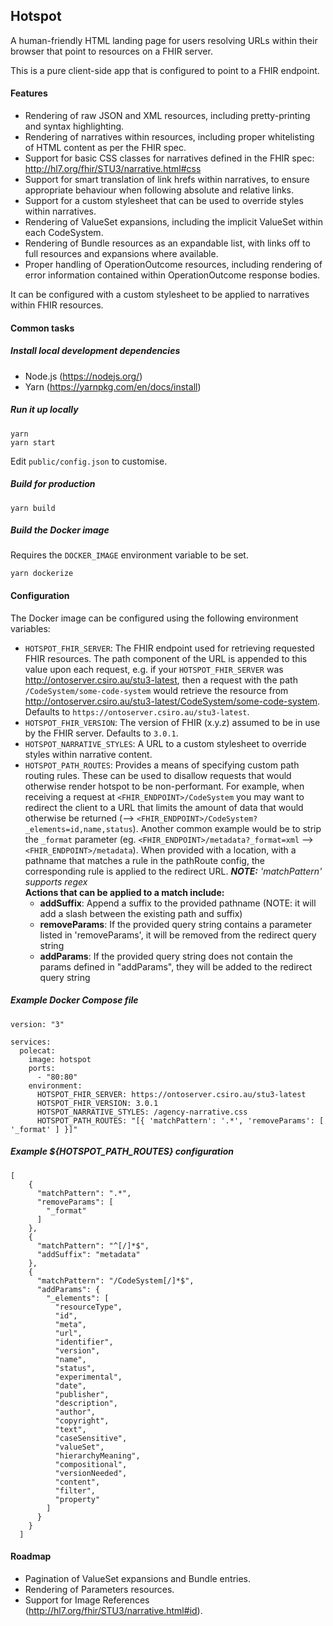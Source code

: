 ## Hotspot

A human-friendly HTML landing page for users resolving URLs within their browser that point to resources on a FHIR server.

This is a pure client-side app that is configured to point to a FHIR endpoint.

#### Features

* Rendering of raw JSON and XML resources, including pretty-printing and syntax highlighting.
* Rendering of narratives within resources, including proper whitelisting of HTML content as per the FHIR spec.
* Support for basic CSS classes for narratives defined in the FHIR spec: http://hl7.org/fhir/STU3/narrative.html#css
* Support for smart translation of link hrefs within narratives, to ensure appropriate behaviour when following absolute and relative links.
* Support for a custom stylesheet that can be used to override styles within narratives.
* Rendering of ValueSet expansions, including the implicit ValueSet within each CodeSystem.
* Rendering of Bundle resources as an expandable list, with links off to full resources and expansions where available.
* Proper handling of OperationOutcome resources, including rendering of error information contained within OperationOutcome response bodies.

It can be configured with a custom stylesheet to be applied to narratives within FHIR resources.

#### Common tasks

##### Install local development dependencies

* Node.js (https://nodejs.org/)
* Yarn (https://yarnpkg.com/en/docs/install)

##### Run it up locally

```
yarn
yarn start
```

Edit `public/config.json` to customise.

##### Build for production

```
yarn build
```

##### Build the Docker image

Requires the `DOCKER_IMAGE` environment variable to be set.

```
yarn dockerize
```

#### Configuration

The Docker image can be configured using the following environment variables:

* `HOTSPOT_FHIR_SERVER`: The FHIR endpoint used for retrieving requested FHIR resources.
  The path component of the URL is appended to this value upon each request, e.g.
  if your `HOTSPOT_FHIR_SERVER` was http://ontoserver.csiro.au/stu3-latest, then a request
  with the path `/CodeSystem/some-code-system` would retrieve the resource from
  http://ontoserver.csiro.au/stu3-latest/CodeSystem/some-code-system. Defaults to `https://ontoserver.csiro.au/stu3-latest`.
* `HOTSPOT_FHIR_VERSION`: The version of FHIR (x.y.z) assumed to be in use by the FHIR server. Defaults to `3.0.1`.
* `HOTSPOT_NARRATIVE_STYLES`: A URL to a custom stylesheet to override styles within
  narrative content.
* `HOTSPOT_PATH_ROUTES`: Provides a means of specifying custom path routing rules. 
  These can be used to disallow requests that would otherwise render hotspot to be 
  non-performant. For example, when receiving a request at `<FHIR_ENDPOINT>/CodeSystem` 
  you may want to redirect the client to a URL that limits the amount of data that 
  would otherwise be returned (--> `<FHIR_ENDPOINT>/CodeSystem?_elements=id,name,status`).
  Another common example would be to strip the `_format` parameter 
  (eg. `<FHIR_ENDPOINT>/metadata?_format=xml` --> `<FHIR_ENDPOINT>/metadata`).
  When provided with a location, with a pathname that matches a rule in the pathRoute 
  config, the corresponding rule is applied to the redirect URL.
  _**NOTE:** 'matchPattern' supports regex_  
  **Actions that can be applied to a match include:**
    * **addSuffix**: Append a suffix to the provided pathname (NOTE: it will add a slash between the existing path and suffix)
    * **removeParams**: If the provided query string contains a parameter listed in 'removeParams', it will be removed from the redirect query string
    * **addParams**: If the provided query string does not contain the params defined in "addParams", they will be added to the redirect query string

##### Example Docker Compose file

```
version: "3"

services:
  polecat:
    image: hotspot
    ports:
      - "80:80"
    environment:
      HOTSPOT_FHIR_SERVER: https://ontoserver.csiro.au/stu3-latest
      HOTSPOT_FHIR_VERSION: 3.0.1
      HOTSPOT_NARRATIVE_STYLES: /agency-narrative.css
      HOTSPOT_PATH_ROUTES: "[{ 'matchPattern': '.*', 'removeParams': [ '_format' ] }]"
```

##### Example ${HOTSPOT_PATH_ROUTES} configuration
```
[
    {
      "matchPattern": ".*",
      "removeParams": [
        "_format"
      ]
    },
    {
      "matchPattern": "^[/]*$",
      "addSuffix": "metadata"
    },
    {
      "matchPattern": "/CodeSystem[/]*$",
      "addParams": {
        "_elements": [
          "resourceType",
          "id",
          "meta",
          "url",
          "identifier",
          "version",
          "name",
          "status",
          "experimental",
          "date",
          "publisher",
          "description",
          "author",
          "copyright",
          "text",
          "caseSensitive",
          "valueSet",
          "hierarchyMeaning",
          "compositional",
          "versionNeeded",
          "content",
          "filter",
          "property"
        ]
      }
    }
  ]
```

#### Roadmap

* Pagination of ValueSet expansions and Bundle entries.
* Rendering of Parameters resources.
* Support for Image References (http://hl7.org/fhir/STU3/narrative.html#id).
